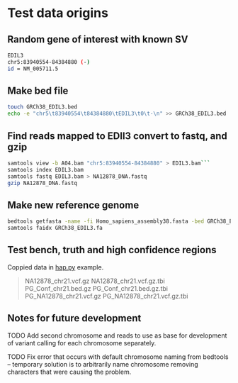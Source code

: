 # Test data origins 

## Random gene of interest with known SV

```bash
EDIL3
chr5:83940554-84384880 (-)
id = NM_005711.5
```

## Make bed file

``` bash
touch GRCh38_EDIL3.bed
echo -e "chr5\t83940554\t84384880\tEDIL3\t0\t-\n" >> GRCh38_EDIL3.bed
```

## Find reads mapped to EDIl3 convert to fastq, and gzip

```bash
samtools view -b A04.bam "chr5:83940554-84384880" > EDIL3.bam```
samtools index EDIL3.bam 
samtools fastq EDIL3.bam > NA12878_DNA.fastq
gzip NA12878_DNA.fastq
```

## Make new reference genome

``` bash
bedtools getfasta -name -fi Homo_sapiens_assembly38.fasta -bed GRCh38_EDIL3.bed > GRCh38_EDIL3.fa
samtools faidx GRCh38_EDIL3.fa
```

## Test bench, truth and high confidence regions

Coppied data in [hap.py](https://github.com/Illumina/hap.py#happy) example.
 
> NA12878_chr21.vcf.gz
> NA12878_chr21.vcf.gz.tbi
> PG_Conf_chr21.bed.gz
> PG_Conf_chr21.bed.gz.tbi
> PG_NA12878_chr21.vcf.gz
> PG_NA12878_chr21.vcf.gz.tbi 

## Notes for future development
TODO Add second chromosome and reads to use as base for development of variant calling for each chromosome separately.

TODO Fix error that occurs with default chromosome naming from bedtools – temporary solution is to arbitrarily name chromosome removing characters that were causing the problem.
